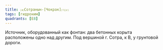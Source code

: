 ```yaml
---
title: ⒜Сотранын-[Чокрак]⒯⒵
tags: [гидроним]
quadrants: [Е8]
---
```


Источник, оборудованный как фонтан: два бетонных корыта расположены одно над
другим. Под вершиной г. Сотра, к В, у грунтовой дороги.
